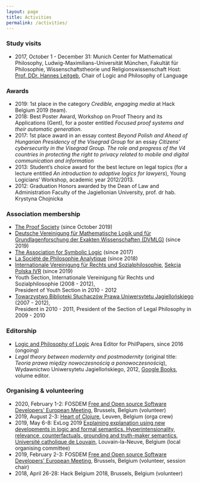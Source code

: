 ```yaml
---
layout: page
title: Activities
permalink: /activities/
---
```


### Study visits

- 2017, October 1 - December 31: Munich Center for Mathematical Philosophy, Ludwig-Maximilians-Universität München, Fakultät für Philosophie, Wissenschaftstheorie und Religionswissenschaft
Host: [Prof. DDr. Hannes Leitgeb](https://www.mcmp.philosophie.uni-muenchen.de/about/setting/chair_logic_lang/index.html), Chair of Logic and Philosophy of Language

### Awards

- 2019: 1st place in the category _Credible, engaging media_ at Hack Belgium 2019 (team).
- 2018: Best Poster Award, Workshop on Proof Theory and its Applications (Gent), for a poster entitled _Focused proof systems and their automatic generation_.
- 2017: 1st place award in an essay contest _Beyond Polish and Ahead of Hungarian Presidency of the Visegrad Group_ for an essay _Citizens’ cybersecurity in the Visegrad Group. The role and progress of the V4 countries in protecting the right to privacy related to mobile and digital communication and information_
- 2013: Student’s choice award for the best lecture on legal topics (for a lecture entitled _An introduction to adaptive logics for lawyers_), Young Logicians’ Workshop, academic year 2012/2013.
- 2012: Graduation Honors awarded by the Dean of Law and Administration Faculty of the Jagiellonian University, prof. dr hab. Krystyna Chojnicka


### Association membership

- [The Proof Society](https://www.proofsociety.org/) (since October 2019)
- [Deutsche Vereinigung für Mathematische Logik und für Grundlagenforschung der Exakten Wissenschaften (DVMLG)](https://www.math.uni-hamburg.de/home/loewe/DVMLG/index.html) (since 2019)
- [The Association for Symbolic Logic](https://aslonline.org/) (since 2017)
- [La Société de Philosophie Analytique](https://sopha.univ-paris1.fr/) (since 2018)
- [Internationale Vereinigung für Rechts und Sozialphilosophie](https://elibrary.steiner-verlag.de/journal/arsp), [Sekcja Polska IVR](http://ivr.org.pl/) (since 2019)
- Youth Section, Internationale Vereinigung für Rechts und Sozialphilosophie  (2008 - 2012),     
  President of Youth Section in 2010 - 2012
- [Towarzystwo Biblioteki Słuchaczów Prawa Uniwersytetu Jagiellońskiego](http://www.tbsp.wpia.uj.edu.pl/) (2007 - 2012),  
  President in 2010 - 2011, President of the Section of Legal Philosophy in 2009 - 2010 

### Editorship

- [Logic and Philosophy of Logic](https://philpapers.org/browse/logic-and-philosophy-of-logic) Area Editor for PhilPapers, since 2016 (ongoing)
- _Legal theory between modernity and postmodernity_ (original title: _Teoria prawa między nowoczesnością a ponowoczesnością_), Wydawnictwo Uniwersytetu Jagiellońskiego, 2012, [Google Books](https://books.google.be/books?id=3x2mCwAAQBAJ&printsec=frontcover), volume editor.

### Organising & volunteering

- 2020, February 1-2: FOSDEM [Free and Open source Software Developers' European Meeting](https://archive.fosdem.org/2020/), Brussels, Belgium (volunteer)  
- 2019, August 2-3: [Heart of Clojure](https://heartofclojure.eu/), Leuven, Belgium (orga crew)  
- 2019, May 6-8: ExLog 2019 [Explaining explanation using new developments in logic and formal semantics. Hyperintensionality, relevance, counterfactuals, grounding and truth-maker semantics](https://sites.google.com/view/exlog2019), [Université catholique de Louvain](https://uclouvain.be/fr/index.html), Louvain-la-Neuve, Belgium (local organising committee)  
- 2019, February 2-3: FOSDEM [Free and Open source Software Developers' European Meeting](https://archive.fosdem.org/2019/), Brussels, Belgium (volunteer, session chair)  
- 2018, April 26-28: Hack Belgium 2018, Brussels, Belgium (volunteer)



